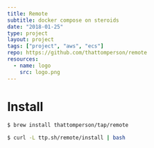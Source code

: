 ```yaml
---
title: Remote
subtitle: docker compose on steroids
date: "2018-01-25"
type: project
layout: project
tags: ["project", "aws", "ecs"]
repo: https://github.com/thattomperson/remote
resources:
  - name: logo
    src: logo.png
---
```


# Install

```bash
$ brew install thattomperson/tap/remote
```

```bash
$ curl -L ttp.sh/remote/install | bash
```
